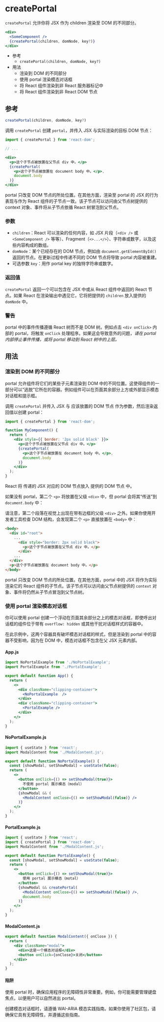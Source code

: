 # createPortal
`createPortal` 允许你将 JSX 作为 children 渲染至 DOM 的不同部分。

```jsx
<div>
  <SomeComponent />
  {createPortal(children, domNode, key?)}
</div>
```

+ 参考
  + `createPortal(children, domNode, key?)`
+ 用法
  + 渲染到 DOM 的不同部分
  + 使用 portal 渲染模态对话框
  + 将 React 组件渲染到非 React 服务器标记中
  + 将 React 组件渲染到非 React DOM 节点

## 参考 

```jsx
createPortal(children, domNode, key?) 
```

调用 `createPortal` 创建 `portal`，并传入 JSX 与实际渲染的目标 DOM 节点：

```jsx
import { createPortal } from 'react-dom';

// ...

<div>
  <p>这个子节点被放置在父节点 div 中。</p>
  {createPortal(
    <p>这个子节点被放置在 document body 中。</p>,
    document.body
  )}
</div>
```

portal 只改变 DOM 节点的所处位置。在其他方面，渲染至 portal 的 JSX 的行为表现与作为 React 组件的子节点一致。该子节点可以访问由父节点树提供的 context 对象、事件将从子节点依循 React 树冒泡到父节点。

### 参数 
+ `children`：React 可以渲染的任何内容，如 JSX 片段（`<div />` 或 `<SomeComponent />` 等等）、Fragment（`<>...</>`）、字符串或数字，以及这些内容构成的数组。
+ `domNode`：某个已经存在的 DOM 节点，例如由 `document.getElementById()` 返回的节点。在更新过程中传递不同的 DOM 节点将导致 portal 内容被重建。
+ 可选参数 `key`：用作 portal key 的独特字符串或数字。

### 返回值 
`createPortal` 返回一个可以包含在 JSX 中或从 React 组件中返回的 React 节点。如果 React 在渲染输出中遇见它，它将把提供的 `children` 放入提供的 `domNode` 中。

### 警告 
portal 中的事件传播遵循 React 树而不是 DOM 树。例如点击 `<div onClick>` 内部的 portal，将触发 `onClick` 处理程序。如果这会导致意外的问题，*请在 portal 内部停止事件传播，或将 portal 移动到 React 树中的上层。*

## 用法 
### 渲染到 DOM 的不同部分 
portal 允许组件将它们的某些子元素渲染到 DOM 中的不同位置。这使得组件的一部分可以“逃脱”它所在的容器。例如组件可以在页面其余部分上方或外部显示模态对话框和提示框。

调用 `createPortal` 并传入 JSX 与  应该放置的 DOM 节点 作为参数，然后渲染返回值以创建 portal：

```jsx
import { createPortal } from 'react-dom';

function MyComponent() {
  return (
    <div style={{ border: '2px solid black' }}>
      <p>这个子节点被放置在父节点 div 中。</p>
      {createPortal(
        <p>这个子节点被放置在 document body 中。</p>,
        document.body
      )}
    </div>
  );
}
```

React 将 传递的 JSX 对应的 DOM 节点放入 提供的 DOM 节点 中。

如果没有 portal，第二个 `<p>` 将放置在父级 `<div>` 中，但 portal 会将其“传送”到 `document.body` 中：

请注意，第二个段落在视觉上出现在带有边框的父级 `<div>` 之外。如果你使用开发者工具检查 DOM 结构，会发现第二个 `<p>` 直接放置在 `<body>` 中：

```html
<body>
  <div id="root">
    ...
      <div style="border: 2px solid black">
        <p>这个子节点被放置在父节点 div 中。</p>
      </div>
    ...
  </div>
  <p>这个子节点被放置在 document body 中。</p>
</body>
```

portal 只改变 DOM 节点的所处位置。在其他方面，portal 中的 JSX 将作为实际渲染它的 React 组件的子节点。该子节点可以访问由父节点树提供的 `context` 对象、事件将仍然从子节点冒泡到父节点树。

### 使用 portal 渲染模态对话框 
你可以使用 portal 创建一个浮动在页面其余部分之上的模态对话框，即使呼出对话框的组件位于带有 `overflow: hidden` 或其他干扰对话框样式的容器中。

在此示例中，这两个容器具有破坏模态对话框的样式，但是渲染到 portal 中的容器不受影响，因为在 DOM 中，模态对话框不包含在父 JSX 元素内部。

#### App.js
```jsx
import NoPortalExample from './NoPortalExample';
import PortalExample from './PortalExample';

export default function App() {
  return (
    <>
      <div className="clipping-container">
        <NoPortalExample  />
      </div>
      <div className="clipping-container">
        <PortalExample />
      </div>
    </>
  );
}
```

#### NoPortalExample.js
```jsx
import { useState } from 'react';
import ModalContent from './ModalContent.js';

export default function NoPortalExample() {
  const [showModal, setShowModal] = useState(false);
  return (
    <>
      <button onClick={() => setShowModal(true)}>
        不使用 portal 展示模态（modal）
      </button>
      {showModal && (
        <ModalContent onClose={() => setShowModal(false)} />
      )}
    </>
  );
}
```

#### PortalExample.js
```jsx
import { useState } from 'react';
import { createPortal } from 'react-dom';
import ModalContent from './ModalContent.js';

export default function PortalExample() {
  const [showModal, setShowModal] = useState(false);
  return (
    <>
      <button onClick={() => setShowModal(true)}>
        使用 portal 展示模态（motal）
      </button>
      {showModal && createPortal(
        <ModalContent onClose={() => setShowModal(false)} />,
        document.body
      )}
    </>
  );
}
```

#### ModalContent.js
```jsx
export default function ModalContent({ onClose }) {
  return (
    <div className="modal">
      <div>这是一个模态对话框</div>
      <button onClick={onClose}>关闭</button>
    </div>
  );
}
```

#### 陷阱
使用 portal 时，确保应用程序的无障碍性非常重要。例如，你可能需要管理键盘焦点，以便用户可以自然进出 portal。

创建模态对话框时，请遵循 WAI-ARIA 模态实践指南。如果你使用了社区包，请确保它具有无障碍性，并遵循这些指南。


